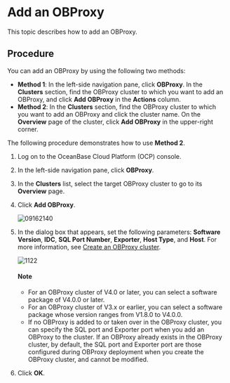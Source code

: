 # Add an OBProxy

This topic describes how to add an OBProxy.

## Procedure

You can add an OBProxy by using the following two methods:

* **Method 1**: In the left-side navigation pane, click **OBProxy**. In the **Clusters** section, find the OBProxy cluster to which you want to add an OBProxy, and click **Add OBProxy** in the **Actions** column.
* **Method 2**: In the **Clusters** section, find the OBProxy cluster to which you want to add an OBProxy and click the cluster name. On the **Overview** page of the cluster, click **Add OBProxy** in the upper-right corner.

The following procedure demonstrates how to use **Method 2**.

1. Log on to the OceanBase Cloud Platform (OCP) console.

2. In the left-side navigation pane, click **OBProxy**.

3. In the **Clusters** list, select the target OBProxy cluster to go to its **Overview** page.

4. Click **Add OBProxy**.

   ![09162140](https://help-static-aliyun-doc.aliyuncs.com/assets/img/en-US/6704306461/p393987.png)

5. In the dialog box that appears, set the following parameters: **Software Version**, **IDC**, **SQL Port Number**, **Exporter**, **Host Type**, and **Host**. For more information, see [Create an OBProxy cluster](../../500.quickstart/800.quickstart-create-an-obproxy-cluster.md).

   ![1122](https://obbusiness-private.oss-cn-shanghai.aliyuncs.com/doc/img/ocp/402-en/%E6%96%B0%E5%A2%9Eobproxy1.png)

   <main id="explain" type='alert'>
   <h4>Note</h4>
   <p><ul><li>For an OBProxy cluster of V4.0 or later, you can select a software package of V4.0.0 or later. </li><li>For an OBProxy cluster of V3.x or earlier, you can select a software package whose version ranges from V1.8.0 to V4.0.0. </li><li>If no OBProxy is added to or taken over in the OBProxy cluster, you can specify the SQL port and Exporter port when you add an OBProxy to the cluster. If an OBProxy already exists in the OBProxy cluster, by default, the SQL port and Exporter port are those configured during OBProxy deployment when you create the OBProxy cluster, and cannot be modified.<a href="../../500.quickstart/800.quickstart-create-an-obproxy-cluster.md"></a> </li></ul></p>
   </main>

6. Click **OK**.

